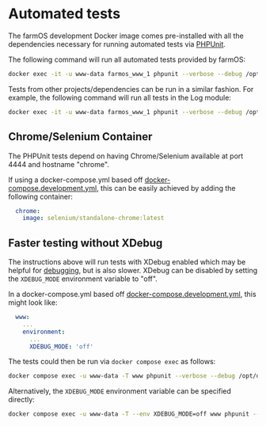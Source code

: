 # Automated tests

The farmOS development Docker image comes pre-installed with all the
dependencies necessary for running automated tests via
[PHPUnit](https://phpunit.de).

The following command will run all automated tests provided by farmOS:

```sh
docker exec -it -u www-data farmos_www_1 phpunit --verbose --debug /opt/drupal/web/profiles/farm
```

Tests from other projects/dependencies can be run in a similar fashion. For
example, the following command will run all tests in the Log module:

```sh
docker exec -it -u www-data farmos_www_1 phpunit --verbose --debug /opt/drupal/web/modules/log
```

## Chrome/Selenium Container

The PHPUnit tests depend on having Chrome/Selenium available at port 4444 and hostname "chrome".

If using a docker-compose.yml based off [docker-compose.development.yml], this can be easily achieved
by adding the following container:

```yml
  chrome:
    image: selenium/standalone-chrome:latest
```

## Faster testing without XDebug

The instructions above will run tests with XDebug enabled which may be helpful
for [debugging](/development/environment/debug), but is also slower. XDebug can be disabled
by setting the `XDEBUG_MODE` environment variable to "off".

In a docker-compose.yml based off [docker-compose.development.yml], this might look like:

```yml
  www:
    ...
    environment:
      ...
      XDEBUG_MODE: 'off'
```

The tests could then be run via `docker compose exec` as follows:

```sh
docker compose exec -u www-data -T www phpunit --verbose --debug /opt/drupal/web/profiles/farm
```

Alternatively, the `XDEBUG_MODE` environment variable can be specified directly:

```sh
docker compose exec -u www-data -T --env XDEBUG_MODE=off www phpunit --verbose --debug /opt/drupal/web/profiles/farm
```

[run-tests.yml]: https://raw.githubusercontent.com/farmOS/farmOS/2.x/.github/workflows/run-tests.yml
[docker-compose.development.yml]: https://raw.githubusercontent.com/farmOS/farmOS/2.x/docker/docker-compose.development.yml
